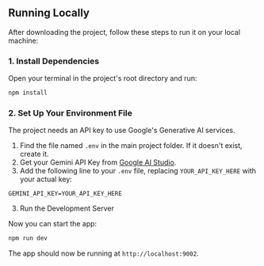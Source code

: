 ## Running Locally

After downloading the project, follow these steps to run it on your local machine:

### 1. Install Dependencies

Open your terminal in the project's root directory and run:

```bash
npm install
```

### 2. Set Up Your Environment File

The project needs an API key to use Google's Generative AI services.

1.  Find the file named `.env` in the main project folder. If it doesn't exist, create it.
2.  Get your Gemini API Key from [Google AI Studio](https://aistudio.google.com/app/apikey).
3.  Add the following line to your `.env` file, replacing `YOUR_API_KEY_HERE` with your actual key:

```
GEMINI_API_KEY=YOUR_API_KEY_HERE
```

3. Run the Development Server

Now you can start the app:

```bash
npm run dev
```

The app should now be running at `http://localhost:9002`.
